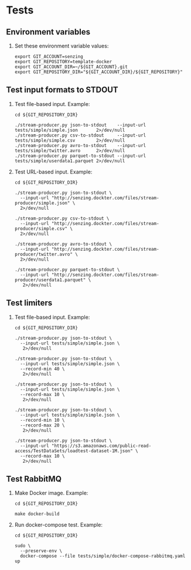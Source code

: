 # Tests

## Environment variables

1. Set these environment variable values:

    ```console
    export GIT_ACCOUNT=senzing
    export GIT_REPOSITORY=template-docker
    export GIT_ACCOUNT_DIR=~/${GIT_ACCOUNT}.git
    export GIT_REPOSITORY_DIR="${GIT_ACCOUNT_DIR}/${GIT_REPOSITORY}"
    ```

## Test input formats to STDOUT

1. Test file-based input.
   Example:

    ```console
    cd ${GIT_REPOSITORY_DIR}

    ./stream-producer.py json-to-stdout    --input-url tests/simple/simple.json       2>/dev/null
    ./stream-producer.py csv-to-stdout     --input-url tests/simple/simple.csv        2>/dev/null
    ./stream-producer.py avro-to-stdout    --input-url tests/simple/twitter.avro      2>/dev/null
    ./stream-producer.py parquet-to-stdout --input-url tests/simple/userdata1.parquet 2>/dev/null
    ```

1. Test URL-based input.
   Example:

    ```console
    cd ${GIT_REPOSITORY_DIR}

    ./stream-producer.py json-to-stdout \
      --input-url "http://senzing.dockter.com/files/stream-producer/simple.json" \
      2>/dev/null

    ./stream-producer.py csv-to-stdout \
      --input-url "http://senzing.dockter.com/files/stream-producer/simple.csv" \
      2>/dev/null

    ./stream-producer.py avro-to-stdout \
      --input-url "http://senzing.dockter.com/files/stream-producer/twitter.avro" \
      2>/dev/null

    ./stream-producer.py parquet-to-stdout \
      --input-url "http://senzing.dockter.com/files/stream-producer/userdata1.parquet" \
       2>/dev/null
    ```

## Test limiters

1. Test file-based input.
   Example:

    ```console
    cd ${GIT_REPOSITORY_DIR}

    ./stream-producer.py json-to-stdout \
      --input-url tests/simple/simple.json \
       2>/dev/null

    ./stream-producer.py json-to-stdout \
      --input-url tests/simple/simple.json \
      --record-min 40 \
       2>/dev/null

    ./stream-producer.py json-to-stdout \
      --input-url tests/simple/simple.json \
      --record-max 10 \
       2>/dev/null

    ./stream-producer.py json-to-stdout \
      --input-url tests/simple/simple.json \
      --record-min 10 \
      --record-max 20 \
       2>/dev/null

    ./stream-producer.py json-to-stdout \
      --input-url "https://s3.amazonaws.com/public-read-access/TestDataSets/loadtest-dataset-1M.json" \
      --record-max 10 \
       2>/dev/null

    ```

## Test RabbitMQ

1. Make Docker image.
   Example:

    ```console
    cd ${GIT_REPOSITORY_DIR}

    make docker-build
    ```

1. Run docker-compose test.
   Example:

    ```console
    cd ${GIT_REPOSITORY_DIR}

    sudo \
      --preserve-env \
      docker-compose --file tests/simple/docker-compose-rabbitmq.yaml up
    ```

